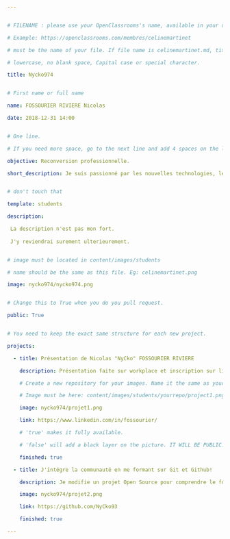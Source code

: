```yaml
---


# FILENAME : please use your OpenClassrooms's name, available in your url.

# Example: https://openclassrooms.com/membres/celinemartinet

# must be the name of your file. If file name is celinemartinet.md, title is celinemartinet.

# lowercase, no blank space, Capital case or special character.

title: Nycko974


# First name or full name

name: FOSSOURIER RIVIERE Nicolas

date: 2018-12-31 14:00


# One line.

# If you need more space, go to the next line and add 4 spaces on the left, as in 'description'.

objective: Reconversion professionnelle. 

short_description: Je suis passionné par les nouvelles technologies, le cinéma et les jeux-vidéo.


# don't touch that

template: students

description:

 La description n'est pas mon fort. 
 
 J'y reviendrai surement ulterieurement.


# image must be located in content/images/students

# name should be the same as this file. Eg: celinemartinet.png

image: nycko974/nycko974.png


# Change this to True when you do you pull request.

public: True


# You need to keep the exact same structure for each new project.

projects:

  - title: Présentation de Nicolas "NyCko" FOSSOURIER RIVIERE

    description: Présentation faite sur workplace et inscription sur linkedin faite aussi. 

    # Create a new repository for your images. Name it the same as your nickname and profile picture.

    # Image must be here: content/images/students/yourrepo/project1.png

    image: nycko974/projet1.png

    link: https://www.linkedin.com/in/fossourier/

    # 'true' makes it fully available.

    # 'false' will add a black layer on the picture. IT WILL BE PUBLIC!

    finished: true

  - title: J'intégre la communauté en me formant sur Git et Github!

    description: Je modifie un projet Open Source pour comprendre le fonctionnement de Github et des pull requests. 

    image: nycko974/projet2.png

    link: https://github.com/NyCko93

    finished: true

---
```

